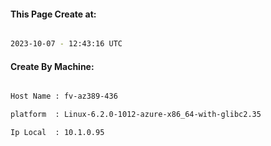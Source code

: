 
   
#### This Page Create at:

```bash

2023-10-07 - 12:43:16 UTC

```

#### Create By Machine:

```bash

Host Name : fv-az389-436

platform  : Linux-6.2.0-1012-azure-x86_64-with-glibc2.35

Ip Local  : 10.1.0.95

```

